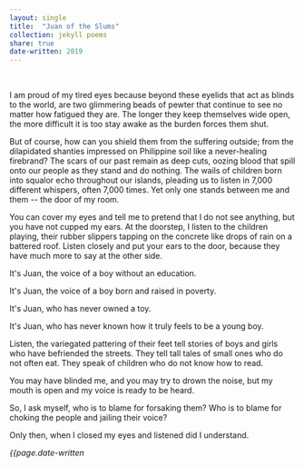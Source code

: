 ```yaml
---
layout: single
title:  "Juan of the Slums" 
collection: jekyll poems
share: true
date-written: 2019
---
```


&nbsp;
&nbsp;


<p>
I am proud of my tired eyes because beyond these eyelids that act as blinds to the world, are two glimmering beads of pewter that continue to see no matter how fatigued they are. The longer they keep themselves wide open, the more difficult it is too stay awake as the burden forces them shut.
</p>

<p>
But of course, how can you shield them from the suffering outside; from the dilapidated shanties impressed on Philippine soil like a never-healing firebrand? The scars of our past remain as deep cuts, oozing blood that spill onto our people as they stand and do nothing. The wails of children born into squalor echo throughout our islands, pleading us to listen in 7,000 different whispers, often 7,000 times. Yet only one stands between me and them -- the door of my room.
</p>

<p>
You can cover my eyes and tell me to pretend that I do not see anything, but you have not cupped my ears. At the doorstep, I listen to the children playing, their rubber slippers tapping on the concrete like drops of rain on a battered roof. Listen closely and put your ears to the door, because they have much more to say at the other side.
</p>

<p>
It's Juan, the voice of a boy without an education.
</p>

<p>
It's Juan, the voice of a boy born and raised in poverty.
</p>

<p>
It's Juan, who has never owned a toy.
</p>

<p>
It's Juan, who has never known how it truly feels to be a young boy.
</p>

<p>
Listen, the variegated pattering of their feet tell stories of boys and girls who have befriended the streets. They tell tall tales of small ones who do not often eat. They speak of children who do not know how to read.
</p>

<p>
You may have blinded me, and you may try to drown the noise, but my mouth is open and my voice is ready to be heard.
</p>

<p>
So, I ask myself, who is to blame for forsaking them? Who is to blame for choking the people and jailing their voice?
</p>

<p>
Only then, when I closed my eyes and listened did I understand.
</p>

<em> {{page.date-written </em>



